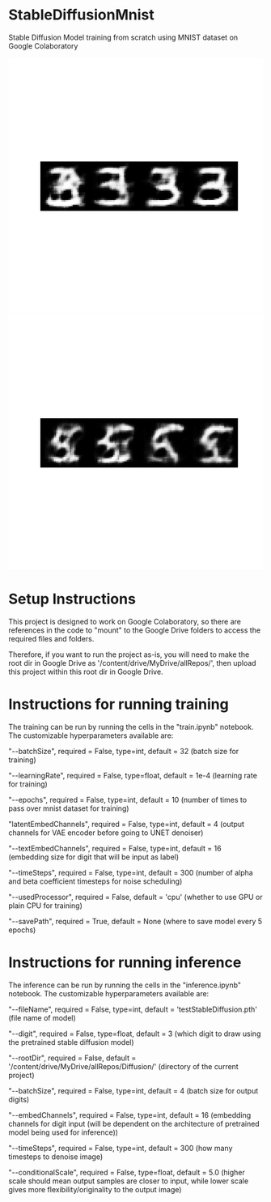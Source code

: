 # StableDiffusionMnist
Stable Diffusion Model training from scratch using MNIST dataset on Google Colaboratory

![3](https://github.com/SajeelKA/StableDiffusionMnist/blob/main/images/result3.png)
![5](https://github.com/SajeelKA/StableDiffusionMnist/blob/main/images/result5.png)

# Setup Instructions
This project is designed to work on Google Colaboratory, so there are references in the code to "mount" to the Google Drive folders to access the required files and folders. 

Therefore, if you want to run the project as-is, you will need to make the root dir in Google Drive as '/content/drive/MyDrive/allRepos/', then upload this project within this root dir in Google Drive.

# Instructions for running training
The training can be run by running the cells in the "train.ipynb" notebook. The customizable hyperparameters available are:
  
  "--batchSize", required = False, type=int, default = 32 (batch size for training)
    
  "--learningRate", required = False, type=float, default = 1e-4 (learning rate for training)
  
  "--epochs", required = False, type=int, default = 10 (number of times to pass over mnist dataset for training)
    
  "latentEmbedChannels", required = False, type=int, default = 4 (output channels for VAE encoder before going to UNET denoiser)
    
  "--textEmbedChannels", required = False, type=int, default = 16 (embedding size for digit that will be input as label)

  "--timeSteps", required = False, type=int, default = 300   (number of alpha and beta coefficient timesteps for noise scheduling)
    
  "--usedProcessor", required = False, default = 'cpu' (whether to use GPU or plain CPU for training)
    
  "--savePath", required = True, default = None (where to save model every 5 epochs)

# Instructions for running inference
The inference can be run by running the cells in the "inference.ipynb" notebook. The customizable hyperparameters available are:
  
  "--fileName", required = False, type=int, default = 'testStableDiffusion.pth' (file name of model)
    
  "--digit", required = False, type=float, default = 3 (which digit to draw using the pretrained stable diffusion model)
    
  "--rootDir", required = False, default = '/content/drive/MyDrive/allRepos/Diffusion/' (directory of the current project)
    
  "--batchSize", required = False, type=int, default = 4 (batch size for output digits)
    
  "--embedChannels", required = False, type=int, default = 16 (embedding channels for digit input (will be dependent on the architecture of pretrained model being used for inference))
  
  "--timeSteps", required = False, type=int, default = 300 (how many timesteps to denoise image)  
  
  "--conditionalScale", required = False, type=float, default = 5.0 (higher scale should mean output samples are closer to input, while lower scale gives more flexibility/originality to the output image)

